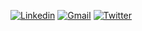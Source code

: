 
[![Linkedin](https://img.shields.io/badge/-LinkedIn-blue?style=flat&logo=Linkedin&logoColor=white)](https://www.linkedin.com/in/elsheikh-mustafa/)
[![Gmail](https://img.shields.io/badge/-Gmail-c14438?style=flat&logo=Gmail&logoColor=white)](mailto:fadlmms@gmail.com)
[![Twitter](https://img.shields.io/badge/-Twitter-blue?style=flat&logo=Twitter&logoColor=white)](https://twitter.com/fadlmms)
